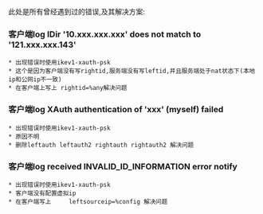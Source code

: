 此处是所有曾经遇到过的错误,及其解决方案:

### 客户端log IDir '10.xxx.xxx.xxx' does not match to '121.xxx.xxx.143'
	* 出现错误时使用ikev1-xauth-psk
	* 这个是因为客户端没有写rightid,服务端没有写leftid,并且服务端处于nat状态下(本地ip和公网ip不一致)
	* 在客户端上写上 rightid=%any解决问题

### 客户端log XAuth authentication of 'xxx' (myself) failed
	* 出现错误时使用ikev1-xauth-psk
	* 原因不明
	* 删除leftauth leftauth2 rightauth rightauth2 解决问题

### 客户端log received INVALID_ID_INFORMATION error notify
	* 出现错误时使用ikev1-xauth-psk
	* 客户端没有配置虚拟ip
	* 在客户端写上     leftsourceip=%config 解决问题